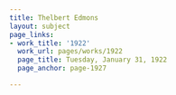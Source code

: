 ```yaml
---
title: Thelbert Edmons
layout: subject
page_links:
- work_title: '1922'
  work_url: pages/works/1922
  page_title: Tuesday, January 31, 1922
  page_anchor: page-1927

---
```

